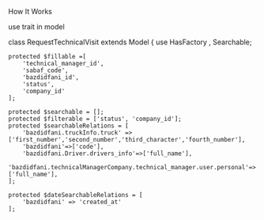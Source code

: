 How It Works

use trait in model

class RequestTechnicalVisit extends Model
{
    use HasFactory , Searchable;

    protected $fillable =[
        'technical_manager_id',
        'sabaf_code',
        'bazdidfani_id',
        'status',
        'company_id'
    ];

    protected $searchable = [];
    protected $filterable = ['status', 'company_id'];
    protected $searchableRelations = [
        'bazdidfani.truckInfo.truck' => ['first_number','second_number','third_character','fourth_number'],
        'bazdidfani'=>['code'],
        'bazdidfani.Driver.drivers_info'=>['full_name'],
        'bazdidfani.technicalManagerCompany.technical_manager.user.personal'=>['full_name'],
    ];

    protected $dateSearchableRelations = [
        'bazdidfani' => 'created_at'
    ];
